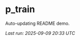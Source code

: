 # p_train

Auto-updating README demo.

<!--START_SECTION:status-->
_Last run: 2025-09-09 20:33 UTC_
<!--END_SECTION:status-->



































































































































































































































































































































































































































